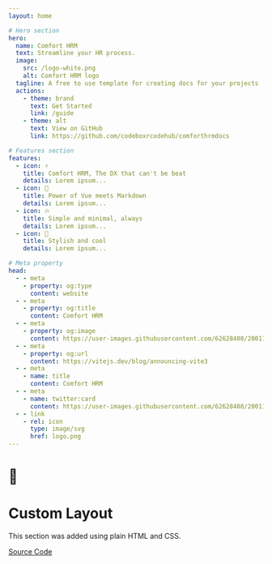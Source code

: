 ```yaml
---
layout: home

# Hero section
hero:
  name: Comfort HRM
  text: Streamline your HR process.
  image:
    src: /logo-white.png
    alt: Comfort HRM logo
  tagline: A free to use template for creating docs for your projects
  actions:
    - theme: brand
      text: Get Started
      link: /guide
    - theme: alt
      text: View on GitHub
      link: https://github.com/codeboxrcodehub/comforthrmdocs

# Features section
features:
  - icon: ⚡️
    title: Comfort HRM, The DX that can't be beat
    details: Lorem ipsum...
  - icon: 🎉
    title: Power of Vue meets Markdown
    details: Lorem ipsum...
  - icon: 🔥
    title: Simple and minimal, always
    details: Lorem ipsum...
  - icon: 🎀
    title: Stylish and cool
    details: Lorem ipsum...

# Meta property
head:
  - - meta
    - property: og:type
      content: website
  - - meta
    - property: og:title
      content: Comfort HRM
  - - meta
    - property: og:image
      content: https://user-images.githubusercontent.com/62628408/200117602-4b274d14-b1b2-4f61-8dcd-9f9482c677a0.png
  - - meta
    - property: og:url
      content: https://vitejs.dev/blog/announcing-vite3
  - - meta
    - name: title
      content: Comfort HRM
  - - meta
    - name: twitter:card
      content: https://user-images.githubusercontent.com/62628408/200117602-4b274d14-b1b2-4f61-8dcd-9f9482c677a0.png
  - - link
    - rel: icon
      type: image/svg
      href: logo.png
---
```


<!-- Custom home layout -->
<div class="custom-layout">
  <h1>🏀</h1>
  <h1>Custom Layout</h1>
  <p>This section was added using plain HTML and CSS.</p>
  <a href="https://github.com/codeboxrcodehub/comforthrmdocs/blob/main/docs/index.md#custom-layout" target="_blank" class="btn">Source Code</a>
</div>
